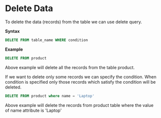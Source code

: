 # Delete Data

To delete the data (records) from the table we can use delete query.

**Syntax**

```sql
DELETE FROM table_name WHERE condition
```

**Example**

```sql
DELETE FROM product
```

Above example will delete all the records from the table product. 

If we want to delete only some records we can specify the condition. When condition is specified only those records which satisfy the condition will be deleted.

```sql
DELETE FROM product where name = 'Laptop'
```

Above example will delete the records from product table where the value of name attribute is 'Laptop'